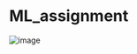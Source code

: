 # ML_assignment
![image](https://github.com/Maria-Rumki/ML_assignment/assets/123534384/382115b9-1c35-4ff9-8c8e-28524872411d)

